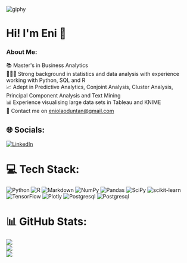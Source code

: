 ![giphy](https://github.com/eniolaoduntan/eniolaoduntan/assets/105388180/10c07209-f8a8-4e30-a54d-dbefa9be530c) 
# Hi! I'm Eni 👋
### About Me:
📚 Master's in Business Analytics<br>👩🏽‍💻 Strong background in statistics and data analysis with experience working with Python, SQL and R <br> 📈 Adept in Predictive Analytics, Conjoint Analysis, Cluster Analysis, Principal Component Analysis and Text Mining<br>📊 Experience visualising large data sets in Tableau and KNIME<br>💌 Contact me on eniolaoduntan@gmail.com


## 🌐 Socials:
[![LinkedIn](https://img.shields.io/badge/LinkedIn-%230077B5.svg?logo=linkedin&logoColor=white)](https://linkedin.com/in/eniola-oduntan) 

# 💻 Tech Stack:
![Python](https://img.shields.io/badge/python-3670A0?style=for-the-badge&logo=python&logoColor=ffdd54) ![R](https://img.shields.io/badge/r-%23276DC3.svg?style=for-the-badge&logo=r&logoColor=white) ![Markdown](https://img.shields.io/badge/markdown-%23000000.svg?style=for-the-badge&logo=markdown&logoColor=white) ![NumPy](https://img.shields.io/badge/numpy-%23013243.svg?style=for-the-badge&logo=numpy&logoColor=white) ![Pandas](https://img.shields.io/badge/pandas-%23150458.svg?style=for-the-badge&logo=pandas&logoColor=white) ![SciPy](https://img.shields.io/badge/SciPy-%230C55A5.svg?style=for-the-badge&logo=scipy&logoColor=%white) ![scikit-learn](https://img.shields.io/badge/scikit--learn-%23F7931E.svg?style=for-the-badge&logo=scikit-learn&logoColor=white) ![TensorFlow](https://img.shields.io/badge/TensorFlow-%23FF6F00.svg?style=for-the-badge&logo=TensorFlow&logoColor=white) ![Plotly](https://img.shields.io/badge/Plotly-%233F4F75.svg?style=for-the-badge&logo=plotly&logoColor=white)
![Postgresql](https://img.shields.io/badge/postgresql-%233F4F75.svg?style=for-the-badge&logo=plotly&logoColor=white)
![Postgresql](https://github.com/eniolaoduntan/eniolaoduntan/assets/105388180/72027117-280d-4f54-bf79-2c59797a0635)

# 📊 GitHub Stats:
![](https://github-readme-stats.vercel.app/api?username=eniolaoduntan&theme=swift&hide_border=false&include_all_commits=false&count_private=false)<br/>
![](https://github-readme-streak-stats.herokuapp.com/?user=eniolaoduntan&theme=swift&hide_border=false)<br/>
![](https://github-readme-stats.vercel.app/api/top-langs/?username=eniolaoduntan&theme=swift&hide_border=false&include_all_commits=false&count_private=false&layout=compact)

<!-- Proudly created with GPRM ( https://gprm.itsvg.in ) -->
<!-- Proudly created with GPRM ( https://gprm.itsvg.in ) -->
<!--
**eniolaoduntan/eniolaoduntan** is a ✨ _special_ ✨ repository because its `README.md` (this file) appears on your GitHub profile.


- 🔭 I’m currently w
- 🌱 I’m currently learning ...
- 👯 I’m looking to collaborate on ...
- 🤔 I’m looking for help with ...
- 💬 Ask me about ...
- 📫 How to reach me: ...
- 😄 Pronouns: ...
- ⚡ Fun fact: ...
-->
